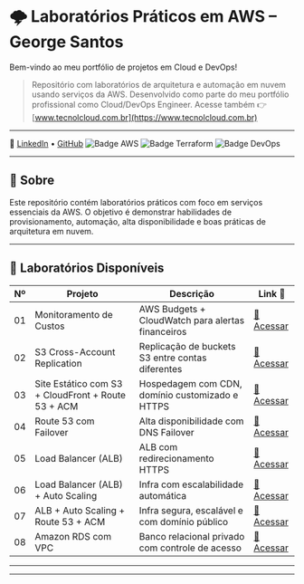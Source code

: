 # 🌩️ Laboratórios Práticos em AWS – George Santos
Bem-vindo ao meu portfólio de projetos em Cloud e DevOps!  
> Repositório com laboratórios de arquitetura e automação em nuvem usando serviços da AWS. Desenvolvido como parte do meu portfólio profissional como Cloud/DevOps Engineer.
Acesse também 👉 [www.tecnolcloud.com.br](https://www.tecnolcloud.com.br)
------
💼 [LinkedIn](https://www.linkedin.com/in/george-lsantos/) • [GitHub](https://github.com/George-lsantos)
![Badge AWS](https://img.shields.io/badge/AWS-Prático-orange?style=for-the-badge&logo=amazonaws)
![Badge Terraform](https://img.shields.io/badge/Terraform-InProgress-623CE4?style=for-the-badge&logo=terraform)
![Badge DevOps](https://img.shields.io/badge/DevOps-Automação-blue?style=for-the-badge&logo=githubactions)

---

## 🚀 Sobre

Este repositório contém laboratórios práticos com foco em serviços essenciais da AWS. O objetivo é demonstrar habilidades de provisionamento, automação, alta disponibilidade e boas práticas de arquitetura em nuvem.


---
## 📁 Laboratórios Disponíveis

| Nº  | Projeto                                                   | Descrição                                                                  | Link 📎 |
|-----|-----------------------------------------------------------|----------------------------------------------------------------------------|---------|
| 01  | Monitoramento de Custos                                   | AWS Budgets + CloudWatch para alertas financeiros                         | [🔗 Acessar](./lab-01-monitoramento) |
| 02  | S3 Cross-Account Replication                              | Replicação de buckets S3 entre contas diferentes                           | [🔗 Acessar](./lab-02-s3-cross-account-replication) |
| 03  | Site Estático com S3 + CloudFront + Route 53 + ACM       | Hospedagem com CDN, domínio customizado e HTTPS                           | [🔗 Acessar](./lab-02-s3-static-website-Cloudfront-ACM) |
| 04  | Route 53 com Failover                                     | Alta disponibilidade com DNS Failover                                     | [🔗 Acessar](./lab-03-route53-failover) |
| 05  | Load Balancer (ALB)                                       | ALB com redirecionamento HTTPS                                            | [🔗 Acessar](./lab-04-ALB) |
| 06  | Load Balancer (ALB) + Auto Scaling                        | Infra com escalabilidade automática                                       | [🔗 Acessar](./lab-04-ALB-ASG) |
| 07  | ALB + Auto Scaling + Route 53 + ACM                       | Infra segura, escalável e com domínio público                             | [🔗 Acessar](./lab-04-ALB-ASG-Route53) |
| 08  | Amazon RDS com VPC                                        | Banco relacional privado com controle de acesso                           | [🔗 Acessar](./lab-05-RDS) |



---
---
